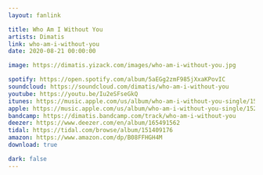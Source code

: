 ```yaml
---
layout: fanlink

title: Who Am I Without You
artists: Dimatis
link: who-am-i-without-you
date: 2020-08-21 00:00:00

image: https://dimatis.yizack.com/images/who-am-i-without-you.jpg

spotify: https://open.spotify.com/album/5aEGg2zmF985jXxaKPovIC
soundcloud: https://soundcloud.com/dimatis/who-am-i-without-you
youtube: https://youtu.be/Iu2eSFseGkQ
itunes: https://music.apple.com/us/album/who-am-i-without-you-single/1526745718?app=itunes
apple: https://music.apple.com/us/album/who-am-i-without-you-single/1526745718?app=music
bandcamp: https://dimatis.bandcamp.com/track/who-am-i-without-you
deezer: https://www.deezer.com/en/album/165491562
tidal: https://tidal.com/browse/album/151409176
amazon: https://www.amazon.com/dp/B08FFHGH4M
download: true

dark: false
---
```


